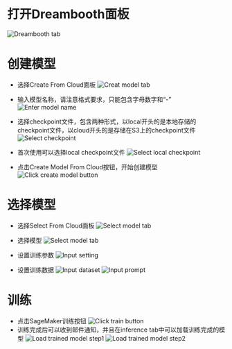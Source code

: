 # 打开Dreambooth面板

![Dreambooth tab](../../images/open-dreambooth-tab.png)

# 创建模型

* 选择Create From Cloud面板 
![Creat model tab](../../images/open-create-model-tab.png)

* 输入模型名称，请注意格式要求，只能包含字母数字和“-”
![Enter model name](../../images/enter-model-name.png)

* 选择checkpoint文件，包含两种形式，以local开头的是本地存储的checkpoint文件，以cloud开头的是存储在S3上的checkpoint文件
![Select checkpoint](../../images/select-checkpoint.png)

* 首次使用可以选择local checkpoint文件
![Select local checkpoint](../../images/select-local-checkpoint.png)

* 点击Create Model From Cloud按钮，开始创建模型
![Click create model button](../../images/click-create-model-button.png)

# 选择模型
* 选择Select From Cloud面板 
![Select model tab](../../images/open-select-model-tab.png)

* 选择模型
![Select model tab](../../images/select-model.png)
* 设置训练参数
![Input setting](../../images/input-setting.png)
* 设置训练数据
![Input dataset](../../images/input-dataset.png)
![Input prompt](../../images/input-prompt.png)

# 训练
* 点击SageMaker训练按钮
![Click train button](../../images/click-sagemaker-train.png)
* 训练完成后可以收到邮件通知，并且在inference tab中可以加载训练完成的模型
![Load trained model step1](../../images/load-trained-model-1.png)
![Load trained model step2](../../images/load-trained-model-2.png)
